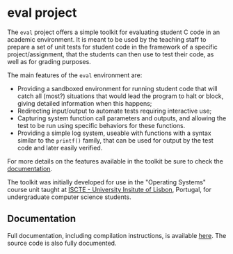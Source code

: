 # eval project

The `eval` project offers a simple toolkit for evaluating student C code in an academic environment. It is meant to be used by the teaching staff to prepare a set of unit tests for student code in the framework of a specific project/assignment, that the students can then use to test their code, as well as for grading purposes.

The main features of the `eval` environment are:

+ Providing a sandboxed environment for running student code that will catch all (most?) situations that would lead the program to halt or block, giving detailed information when this happens;
+ Redirecting input/output to automate tests requiring interactive use;
+ Capturing system function call parameters and outputs, and allowing the test to be run using specific behaviors for these functions.
+ Providing a simple log system, useable with functions with a syntax similar to the `printf()` family, that can be used for output by the test code and later easily verified.

For more details on the features available in the toolkit be sure to check the [documentation](eval.md).

The toolkit was initially developed for use in the "Operating Systems" course unit taught at [ISCTE - University Insitute of Lisbon](https://www.iscte-iul.pt/school/8/escola-de-tecnologias-arquitetura), Portugal, for undergraduate computer science students.

## Documentation

Full documentation, including compilation instructions, is available [here](eval.md). The source code is also fully documented.
